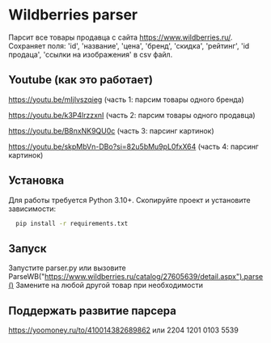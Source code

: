 

# Wildberries parser

Парсит все товары продавца с сайта https://www.wildberries.ru/. Сохраняет поля: 'id', 'название', 'цена', 'бренд', 'скидка', 'рейтинг', 'id продаца', 'ссылки на изображения' в csv файл.

## Youtube (как это работает)

https://youtu.be/mIjIvszqieg (часть 1: парсим товары одного бренда)

https://youtu.be/k3P4lrzzxnI (часть 2: парсим товары одного продавца)

https://youtu.be/B8nxNK9QU0c (часть 3: парсинг картинок)

https://youtu.be/skpMbVn-DBo?si=82u5bMu9pL0fxX64 (часть 4: парсинг картинок)

## Установка

Для работы требуется Python 3.10+. Скопируйте проект и установите зависимости:

```bash
  pip install -r requirements.txt
```

## Запуск

Запустите parser.py или вызовите ParseWB("https://www.wildberries.ru/catalog/27605639/detail.aspx").parse() 
Замените на любой другой товар при необходимости

## Поддержать развитие парсера



https://yoomoney.ru/to/410014382689862
или
2204 1201 0103 5539


